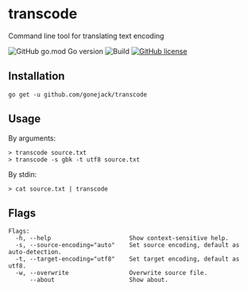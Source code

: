 # transcode
Command line tool for translating text encoding

![GitHub go.mod Go version](https://img.shields.io/github/go-mod/go-version/gonejack/transcode)
![Build](https://github.com/gonejack/transcode/actions/workflows/go.yml/badge.svg)
[![GitHub license](https://img.shields.io/github/license/gonejack/transcode.svg?color=blue)](LICENSE)

## Installation
```
go get -u github.com/gonejack/transcode
```

## Usage

By arguments:
```
> transcode source.txt
> transcode -s gbk -t utf8 source.txt
```

By stdin:
```
> cat source.txt | transcode
```

## Flags
```
Flags:
  -h, --help                      Show context-sensitive help.
  -s, --source-encoding="auto"    Set source encoding, default as auto-detection.
  -t, --target-encoding="utf8"    Set target encoding, default as utf8.
  -w, --overwrite                 Overwrite source file.
      --about                     Show about.
```
